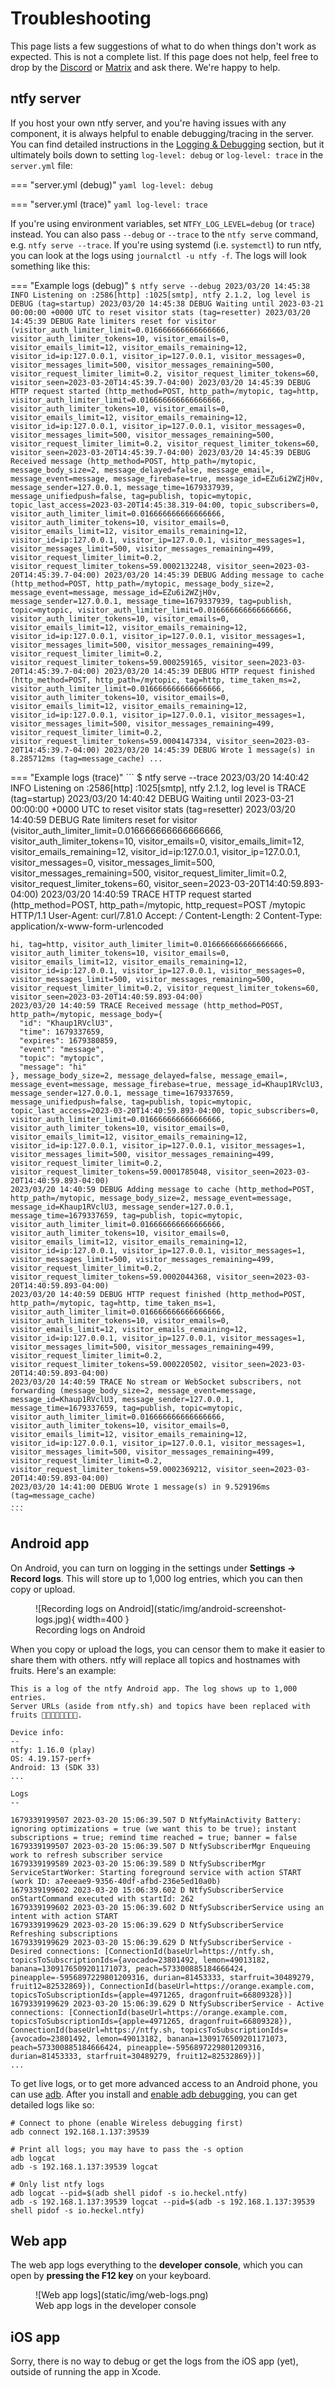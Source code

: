 # Troubleshooting
This page lists a few suggestions of what to do when things don't work as expected. This is not a complete list. 
If this page does not help, feel free to drop by the [Discord](https://discord.gg/cT7ECsZj9w) or [Matrix](https://matrix.to/#/#ntfy:matrix.org)
and ask there. We're happy to help.

## ntfy server
If you host your own ntfy server, and you're having issues with any component, it is always helpful to enable debugging/tracing
in the server. You can find detailed instructions in the [Logging & Debugging](config.md#logging-debugging) section, but it ultimately
boils down to setting `log-level: debug` or `log-level: trace` in the `server.yml` file:

=== "server.yml (debug)"
    ``` yaml
    log-level: debug
    ```

=== "server.yml (trace)"
    ``` yaml
    log-level: trace
    ```

If you're using environment variables, set `NTFY_LOG_LEVEL=debug` (or `trace`) instead. You can also pass `--debug` or `--trace`
to the `ntfy serve` command, e.g. `ntfy serve --trace`. If you're using systemd (i.e. `systemctl`) to run ntfy, you can look at
the logs using `journalctl -u ntfy -f`. The logs will look something like this:

=== "Example logs (debug)"
    ```
    $ ntfy serve --debug
    2023/03/20 14:45:38 INFO Listening on :2586[http] :1025[smtp], ntfy 2.1.2, log level is DEBUG (tag=startup)
    2023/03/20 14:45:38 DEBUG Waiting until 2023-03-21 00:00:00 +0000 UTC to reset visitor stats (tag=resetter)
    2023/03/20 14:45:39 DEBUG Rate limiters reset for visitor (visitor_auth_limiter_limit=0.016666666666666666, visitor_auth_limiter_tokens=10, visitor_emails=0, visitor_emails_limit=12, visitor_emails_remaining=12, visitor_id=ip:127.0.0.1, visitor_ip=127.0.0.1, visitor_messages=0, visitor_messages_limit=500, visitor_messages_remaining=500, visitor_request_limiter_limit=0.2, visitor_request_limiter_tokens=60, visitor_seen=2023-03-20T14:45:39.7-04:00)
    2023/03/20 14:45:39 DEBUG HTTP request started (http_method=POST, http_path=/mytopic, tag=http, visitor_auth_limiter_limit=0.016666666666666666, visitor_auth_limiter_tokens=10, visitor_emails=0, visitor_emails_limit=12, visitor_emails_remaining=12, visitor_id=ip:127.0.0.1, visitor_ip=127.0.0.1, visitor_messages=0, visitor_messages_limit=500, visitor_messages_remaining=500, visitor_request_limiter_limit=0.2, visitor_request_limiter_tokens=60, visitor_seen=2023-03-20T14:45:39.7-04:00)
    2023/03/20 14:45:39 DEBUG Received message (http_method=POST, http_path=/mytopic, message_body_size=2, message_delayed=false, message_email=, message_event=message, message_firebase=true, message_id=EZu6i2WZjH0v, message_sender=127.0.0.1, message_time=1679337939, message_unifiedpush=false, tag=publish, topic=mytopic, topic_last_access=2023-03-20T14:45:38.319-04:00, topic_subscribers=0, visitor_auth_limiter_limit=0.016666666666666666, visitor_auth_limiter_tokens=10, visitor_emails=0, visitor_emails_limit=12, visitor_emails_remaining=12, visitor_id=ip:127.0.0.1, visitor_ip=127.0.0.1, visitor_messages=1, visitor_messages_limit=500, visitor_messages_remaining=499, visitor_request_limiter_limit=0.2, visitor_request_limiter_tokens=59.0002132248, visitor_seen=2023-03-20T14:45:39.7-04:00)
    2023/03/20 14:45:39 DEBUG Adding message to cache (http_method=POST, http_path=/mytopic, message_body_size=2, message_event=message, message_id=EZu6i2WZjH0v, message_sender=127.0.0.1, message_time=1679337939, tag=publish, topic=mytopic, visitor_auth_limiter_limit=0.016666666666666666, visitor_auth_limiter_tokens=10, visitor_emails=0, visitor_emails_limit=12, visitor_emails_remaining=12, visitor_id=ip:127.0.0.1, visitor_ip=127.0.0.1, visitor_messages=1, visitor_messages_limit=500, visitor_messages_remaining=499, visitor_request_limiter_limit=0.2, visitor_request_limiter_tokens=59.000259165, visitor_seen=2023-03-20T14:45:39.7-04:00)
    2023/03/20 14:45:39 DEBUG HTTP request finished (http_method=POST, http_path=/mytopic, tag=http, time_taken_ms=2, visitor_auth_limiter_limit=0.016666666666666666, visitor_auth_limiter_tokens=10, visitor_emails=0, visitor_emails_limit=12, visitor_emails_remaining=12, visitor_id=ip:127.0.0.1, visitor_ip=127.0.0.1, visitor_messages=1, visitor_messages_limit=500, visitor_messages_remaining=499, visitor_request_limiter_limit=0.2, visitor_request_limiter_tokens=59.0004147334, visitor_seen=2023-03-20T14:45:39.7-04:00)
    2023/03/20 14:45:39 DEBUG Wrote 1 message(s) in 8.285712ms (tag=message_cache)
    ...    
    ```

=== "Example logs (trace)"
    ```
    $ ntfy serve --trace
    2023/03/20 14:40:42 INFO Listening on :2586[http] :1025[smtp], ntfy 2.1.2, log level is TRACE (tag=startup)
    2023/03/20 14:40:42 DEBUG Waiting until 2023-03-21 00:00:00 +0000 UTC to reset visitor stats (tag=resetter)
    2023/03/20 14:40:59 DEBUG Rate limiters reset for visitor (visitor_auth_limiter_limit=0.016666666666666666, visitor_auth_limiter_tokens=10, visitor_emails=0, visitor_emails_limit=12, visitor_emails_remaining=12, visitor_id=ip:127.0.0.1, visitor_ip=127.0.0.1, visitor_messages=0, visitor_messages_limit=500, visitor_messages_remaining=500, visitor_request_limiter_limit=0.2, visitor_request_limiter_tokens=60, visitor_seen=2023-03-20T14:40:59.893-04:00)
    2023/03/20 14:40:59 TRACE HTTP request started (http_method=POST, http_path=/mytopic, http_request=POST /mytopic HTTP/1.1
    User-Agent: curl/7.81.0
    Accept: */*
    Content-Length: 2
    Content-Type: application/x-www-form-urlencoded
    
    hi, tag=http, visitor_auth_limiter_limit=0.016666666666666666, visitor_auth_limiter_tokens=10, visitor_emails=0, visitor_emails_limit=12, visitor_emails_remaining=12, visitor_id=ip:127.0.0.1, visitor_ip=127.0.0.1, visitor_messages=0, visitor_messages_limit=500, visitor_messages_remaining=500, visitor_request_limiter_limit=0.2, visitor_request_limiter_tokens=60, visitor_seen=2023-03-20T14:40:59.893-04:00)
    2023/03/20 14:40:59 TRACE Received message (http_method=POST, http_path=/mytopic, message_body={
      "id": "Khaup1RVclU3",
      "time": 1679337659,
      "expires": 1679380859,
      "event": "message",
      "topic": "mytopic",
      "message": "hi"
    }, message_body_size=2, message_delayed=false, message_email=, message_event=message, message_firebase=true, message_id=Khaup1RVclU3, message_sender=127.0.0.1, message_time=1679337659, message_unifiedpush=false, tag=publish, topic=mytopic, topic_last_access=2023-03-20T14:40:59.893-04:00, topic_subscribers=0, visitor_auth_limiter_limit=0.016666666666666666, visitor_auth_limiter_tokens=10, visitor_emails=0, visitor_emails_limit=12, visitor_emails_remaining=12, visitor_id=ip:127.0.0.1, visitor_ip=127.0.0.1, visitor_messages=1, visitor_messages_limit=500, visitor_messages_remaining=499, visitor_request_limiter_limit=0.2, visitor_request_limiter_tokens=59.0001785048, visitor_seen=2023-03-20T14:40:59.893-04:00)
    2023/03/20 14:40:59 DEBUG Adding message to cache (http_method=POST, http_path=/mytopic, message_body_size=2, message_event=message, message_id=Khaup1RVclU3, message_sender=127.0.0.1, message_time=1679337659, tag=publish, topic=mytopic, visitor_auth_limiter_limit=0.016666666666666666, visitor_auth_limiter_tokens=10, visitor_emails=0, visitor_emails_limit=12, visitor_emails_remaining=12, visitor_id=ip:127.0.0.1, visitor_ip=127.0.0.1, visitor_messages=1, visitor_messages_limit=500, visitor_messages_remaining=499, visitor_request_limiter_limit=0.2, visitor_request_limiter_tokens=59.0002044368, visitor_seen=2023-03-20T14:40:59.893-04:00)
    2023/03/20 14:40:59 DEBUG HTTP request finished (http_method=POST, http_path=/mytopic, tag=http, time_taken_ms=1, visitor_auth_limiter_limit=0.016666666666666666, visitor_auth_limiter_tokens=10, visitor_emails=0, visitor_emails_limit=12, visitor_emails_remaining=12, visitor_id=ip:127.0.0.1, visitor_ip=127.0.0.1, visitor_messages=1, visitor_messages_limit=500, visitor_messages_remaining=499, visitor_request_limiter_limit=0.2, visitor_request_limiter_tokens=59.000220502, visitor_seen=2023-03-20T14:40:59.893-04:00)
    2023/03/20 14:40:59 TRACE No stream or WebSocket subscribers, not forwarding (message_body_size=2, message_event=message, message_id=Khaup1RVclU3, message_sender=127.0.0.1, message_time=1679337659, tag=publish, topic=mytopic, visitor_auth_limiter_limit=0.016666666666666666, visitor_auth_limiter_tokens=10, visitor_emails=0, visitor_emails_limit=12, visitor_emails_remaining=12, visitor_id=ip:127.0.0.1, visitor_ip=127.0.0.1, visitor_messages=1, visitor_messages_limit=500, visitor_messages_remaining=499, visitor_request_limiter_limit=0.2, visitor_request_limiter_tokens=59.0002369212, visitor_seen=2023-03-20T14:40:59.893-04:00)
    2023/03/20 14:41:00 DEBUG Wrote 1 message(s) in 9.529196ms (tag=message_cache)
    ...
    ```

## Android app
On Android, you can turn on logging in the settings under **Settings → Record logs**. This will store up to 1,000 log
entries, which you can then copy or upload. 

<figure markdown>
  ![Recording logs on Android](static/img/android-screenshot-logs.jpg){ width=400 }
  <figcaption>Recording logs on Android</figcaption>
</figure>

When you copy or upload the logs, you can censor them to make it easier to share them with others. ntfy will replace all
topics and hostnames with fruits. Here's an example:

```
This is a log of the ntfy Android app. The log shows up to 1,000 entries.
Server URLs (aside from ntfy.sh) and topics have been replaced with fruits 🍌🥝🍋🥥🥑🍊🍎🍑.

Device info:
--
ntfy: 1.16.0 (play)
OS: 4.19.157-perf+
Android: 13 (SDK 33)
...

Logs
--

1679339199507 2023-03-20 15:06:39.507 D NtfyMainActivity Battery: ignoring optimizations = true (we want this to be true); instant subscriptions = true; remind time reached = true; banner = false
1679339199507 2023-03-20 15:06:39.507 D NtfySubscriberMgr Enqueuing work to refresh subscriber service
1679339199589 2023-03-20 15:06:39.589 D NtfySubscriberMgr ServiceStartWorker: Starting foreground service with action START (work ID: a7eeeae9-9356-40df-afbd-236e5ed10a0b)
1679339199602 2023-03-20 15:06:39.602 D NtfySubscriberService onStartCommand executed with startId: 262
1679339199602 2023-03-20 15:06:39.602 D NtfySubscriberService using an intent with action START
1679339199629 2023-03-20 15:06:39.629 D NtfySubscriberService Refreshing subscriptions
1679339199629 2023-03-20 15:06:39.629 D NtfySubscriberService - Desired connections: [ConnectionId(baseUrl=https://ntfy.sh, topicsToSubscriptionIds={avocado=23801492, lemon=49013182, banana=1309176509201171073, peach=573300885184666424, pineapple=-5956897229801209316, durian=81453333, starfruit=30489279, fruit12=82532869}), ConnectionId(baseUrl=https://orange.example.com, topicsToSubscriptionIds={apple=4971265, dragonfruit=66809328})]
1679339199629 2023-03-20 15:06:39.629 D NtfySubscriberService - Active connections: [ConnectionId(baseUrl=https://orange.example.com, topicsToSubscriptionIds={apple=4971265, dragonfruit=66809328}), ConnectionId(baseUrl=https://ntfy.sh, topicsToSubscriptionIds={avocado=23801492, lemon=49013182, banana=1309176509201171073, peach=573300885184666424, pineapple=-5956897229801209316, durian=81453333, starfruit=30489279, fruit12=82532869})]
...
```

To get live logs, or to get more advanced access to an Android phone, you can use [adb](https://developer.android.com/studio/command-line/adb).
After you install and [enable adb debugging](https://developer.android.com/studio/command-line/adb#Enabling), you can
get detailed logs like so:

```
# Connect to phone (enable Wireless debugging first)
adb connect 192.168.1.137:39539

# Print all logs; you may have to pass the -s option
adb logcat
adb -s 192.168.1.137:39539 logcat

# Only list ntfy logs
adb logcat --pid=$(adb shell pidof -s io.heckel.ntfy)
adb -s 192.168.1.137:39539 logcat --pid=$(adb -s 192.168.1.137:39539 shell pidof -s io.heckel.ntfy)
```

## Web app
The web app logs everything to the **developer console**, which you can open by **pressing the F12 key** on your 
keyboard.

<figure markdown>
  ![Web app logs](static/img/web-logs.png)
  <figcaption>Web app logs in the developer console</figcaption>
</figure>

## iOS app
Sorry, there is no way to debug or get the logs from the iOS app (yet), outside of running the app in Xcode.
